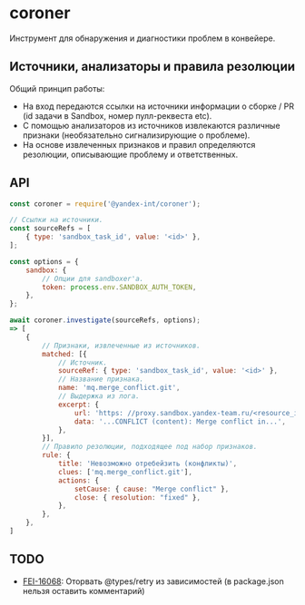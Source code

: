 # coroner

Инструмент для обнаружения и диагностики проблем в конвейере.

## Источники, анализаторы и правила резолюции

Общий принцип работы:
- На вход передаются ссылки на источники информации о сборке / PR (id задачи в Sandbox, номер пулл-реквеста etc).
- С помощью анализаторов из источников извлекаются различные признаки (необязательно сигнализирующие о проблеме).
- На основе извлеченных признаков и правил определяются резолюции, описывающие проблему и ответственных.

## API

```js
const coroner = require('@yandex-int/coroner');

// Ссылки на источники.
const sourceRefs = [
    { type: 'sandbox_task_id', value: '<id>' },
];

const options = {
    sandbox: {
        // Опции для sandboxer'а.
        token: process.env.SANDBOX_AUTH_TOKEN,
    },
};

await coroner.investigate(sourceRefs, options);
=> [
    {
        // Признаки, извлеченные из источников.
        matched: [{
            // Источник.
            sourceRef: { type: 'sandbox_task_id', value: '<id>' },
            // Название признака.
            name: 'mq.merge_conflict.git',
            // Выдержка из лога.
            excerpt: {
                url: 'https: //proxy.sandbox.yandex-team.ru/<resource_id>/rebase-and-force-push.err.txt',
                data: '...CONFLICT (content): Merge conflict in...',
            },
        }],
        // Правило резолюции, подходящее под набор признаков.
        rule: {
            title: 'Невозможно отребейзить (конфликты)',
            clues: ['mq.merge_conflict.git'],
            actions: {
                setCause: { cause: "Merge conflict" },
                close: { resolution: "fixed" },
            },
        },
    },
]
```

## TODO

* [FEI-16068](https://st.yandex-team.ru/FEI-16068): Оторвать @types/retry из зависимостей (в package.json нельзя оставить комментарий)